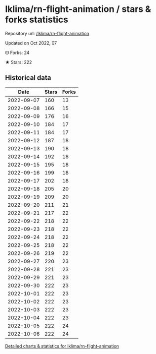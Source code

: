 # lklima/rn-flight-animation / stars & forks statistics

Repository url: [/lklima/rn-flight-animation](https://github.com/lklima/rn-flight-animation)

Updated on Oct 2022, 07

☋ Forks: 24

★ Stars: 222

## Historical data
| Date | Stars | Forks |
|------|-------|-------|
| 2022-09-07 | 160 | 13 | 
| 2022-09-08 | 166 | 15 | 
| 2022-09-09 | 176 | 16 | 
| 2022-09-10 | 184 | 17 | 
| 2022-09-11 | 184 | 17 | 
| 2022-09-12 | 187 | 18 | 
| 2022-09-13 | 190 | 18 | 
| 2022-09-14 | 192 | 18 | 
| 2022-09-15 | 195 | 18 | 
| 2022-09-16 | 199 | 18 | 
| 2022-09-17 | 202 | 18 | 
| 2022-09-18 | 205 | 20 | 
| 2022-09-19 | 209 | 20 | 
| 2022-09-20 | 211 | 21 | 
| 2022-09-21 | 217 | 22 | 
| 2022-09-22 | 218 | 22 | 
| 2022-09-23 | 218 | 22 | 
| 2022-09-24 | 218 | 22 | 
| 2022-09-25 | 218 | 22 | 
| 2022-09-26 | 219 | 22 | 
| 2022-09-27 | 220 | 23 | 
| 2022-09-28 | 221 | 23 | 
| 2022-09-29 | 221 | 23 | 
| 2022-09-30 | 222 | 23 | 
| 2022-10-01 | 222 | 23 | 
| 2022-10-02 | 222 | 23 | 
| 2022-10-03 | 222 | 23 | 
| 2022-10-04 | 222 | 23 | 
| 2022-10-05 | 222 | 24 | 
| 2022-10-06 | 222 | 24 | 


[Detailed charts & statistics for lklima/rn-flight-animation](https://reviewgithub.com/rep/lklima/rn-flight-animation)
